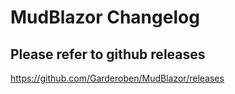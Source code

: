 # MudBlazor Changelog

## Please refer to github releases

https://github.com/Garderoben/MudBlazor/releases
